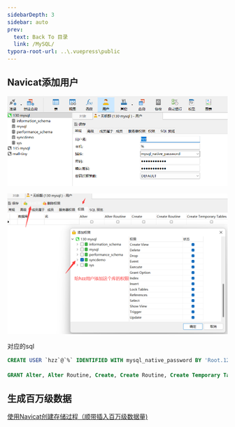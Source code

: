 ```yaml
---
sidebarDepth: 3
sidebar: auto
prev:
  text: Back To 目录
  link: /MySQL/
typora-root-url: ..\.vuepress\public
---
```


## Navicat添加用户

![image-20211025031428586](/images/MySQL/image-20211025031428586.png)

![image-20211025031717504](/images/MySQL/image-20211025031717504.png)

对应的sql

```sql
CREATE USER `hzz`@`%` IDENTIFIED WITH mysql_native_password BY 'Root.123456';

GRANT Alter, Alter Routine, Create, Create Routine, Create Temporary Tables, Create View, Delete, Drop, Event, Execute, Grant Option, Index, Insert, Lock Tables, References, Select, Show View, Trigger, Update ON `syncdemo`.* TO `hzz`@`%`;
```



## 生成百万级数据

[使用Navicat创建存储过程（顺带插入百万级数据量)](https://www.cnblogs.com/qq1445496485/p/14474266.html)